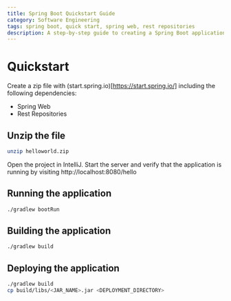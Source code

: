 ```yaml
---
title: Spring Boot Quickstart Guide
category: Software Engineering
tags: spring boot, quick start, spring web, rest repositories
description: A step-by-step guide to creating a Spring Boot application with Rest Repositories
---
```


# Quickstart

Create a zip file with (start.spring.io)[https://start.spring.io/] including the following dependencies:

- Spring Web
- Rest Repositories

## Unzip the file

```bash
unzip helloworld.zip
```

Open the project in IntelliJ. Start the server and verify that the application is running by visiting http://localhost:8080/hello

## Running the application

```bash
./gradlew bootRun
```

## Building the application

```bash
./gradlew build
```

## Deploying the application

```bash
./gradlew build
cp build/libs/<JAR_NAME>.jar <DEPLOYMENT_DIRECTORY>
```

